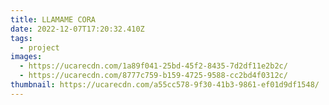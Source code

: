 ```yaml
---
title: LLAMAME CORA
date: 2022-12-07T17:20:32.410Z
tags:
  - project
images:
  - https://ucarecdn.com/1a89f041-25bd-45f2-8435-7d2df11e2b2c/
  - https://ucarecdn.com/8777c759-b159-4725-9588-cc2bd4f0312c/
thumbnail: https://ucarecdn.com/a55cc578-9f30-41b3-9861-ef01d9df1548/
---
```

